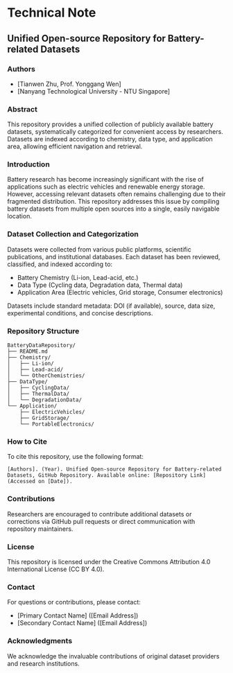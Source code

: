 # Technical Note

## Unified Open-source Repository for Battery-related Datasets

### Authors

* \[Tianwen Zhu, Prof. Yonggang Wen]
* \[Nanyang Technological University - NTU Singapore]

### Abstract

This repository provides a unified collection of publicly available battery datasets, systematically categorized for convenient access by researchers. Datasets are indexed according to chemistry, data type, and application area, allowing efficient navigation and retrieval.

### Introduction

Battery research has become increasingly significant with the rise of applications such as electric vehicles and renewable energy storage. However, accessing relevant datasets often remains challenging due to their fragmented distribution. This repository addresses this issue by compiling battery datasets from multiple open sources into a single, easily navigable location.

### Dataset Collection and Categorization

Datasets were collected from various public platforms, scientific publications, and institutional databases. Each dataset has been reviewed, classified, and indexed according to:

* Battery Chemistry (Li-ion, Lead-acid, etc.)
* Data Type (Cycling data, Degradation data, Thermal data)
* Application Area (Electric vehicles, Grid storage, Consumer electronics)

Datasets include standard metadata: DOI (if available), source, data size, experimental conditions, and concise descriptions.

### Repository Structure

```
BatteryDataRepository/
├── README.md
├── Chemistry/
│   ├── Li-ion/
│   ├── Lead-acid/
│   └── OtherChemistries/
├── DataType/
│   ├── CyclingData/
│   ├── ThermalData/
│   └── DegradationData/
└── Application/
    ├── ElectricVehicles/
    ├── GridStorage/
    └── PortableElectronics/
```

### How to Cite

To cite this repository, use the following format:

```
[Authors]. (Year). Unified Open-source Repository for Battery-related Datasets, GitHub Repository. Available online: [Repository Link] (Accessed on [Date]).
```

### Contributions

Researchers are encouraged to contribute additional datasets or corrections via GitHub pull requests or direct communication with repository maintainers.

### License

This repository is licensed under the Creative Commons Attribution 4.0 International License (CC BY 4.0).

### Contact

For questions or contributions, please contact:

* \[Primary Contact Name] (\[Email Address])
* \[Secondary Contact Name] (\[Email Address])

### Acknowledgments

We acknowledge the invaluable contributions of original dataset providers and research institutions.

